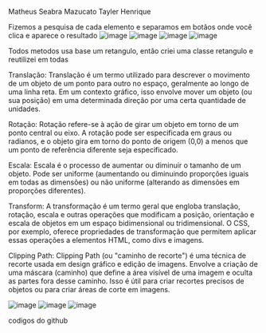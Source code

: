 Matheus Seabra Mazucato
Tayler Henrique

Fizemos a pesquisa de cada elemento e separamos em botãos onde você clica e aparece o resultado
![image](https://github.com/MatheusSeabra/Resolu-o-da-atividade/assets/101134295/fc892273-a9ae-488e-8a3e-ade6fd203eab)
![image](https://github.com/MatheusSeabra/Resolu-o-da-atividade/assets/101134295/06456a32-8928-499a-8d08-9a0acd3fc139)
![image](https://github.com/MatheusSeabra/Resolu-o-da-atividade/assets/101134295/08c71b8c-9bec-452e-934e-b98fab921fde)
![image](https://github.com/MatheusSeabra/Resolu-o-da-atividade/assets/101134295/51a459f6-c307-4b7a-b3e2-a75e0855e752)


Todos metodos usa base um retangulo, então criei uma classe retangulo e reutilizei em todas


Translação: Translação é um termo utilizado para descrever o movimento de um objeto de um ponto para outro no espaço, geralmente ao longo de uma linha reta. Em um contexto gráfico, isso envolve mover um objeto (ou sua posição) em uma determinada direção por uma certa quantidade de unidades.

Rotação: Rotação refere-se à ação de girar um objeto em torno de um ponto central ou eixo. A rotação pode ser especificada em graus ou radianos, e o objeto gira em torno do ponto de origem (0,0) a menos que um ponto de referência diferente seja especificado.

Escala: Escala é o processo de aumentar ou diminuir o tamanho de um objeto. Pode ser uniforme (aumentando ou diminuindo proporções iguais em todas as dimensões) ou não uniforme (alterando as dimensões em proporções diferentes).

Transform: A transformação é um termo geral que engloba translação, rotação, escala e outras operações que modificam a posição, orientação e escala de objetos em um espaço bidimensional ou tridimensional. O CSS, por exemplo, oferece propriedades de transformação que permitem aplicar essas operações a elementos HTML, como divs e imagens.

Clipping Path: Clipping Path (ou "caminho de recorte") é uma técnica de recorte usada em design gráfico e edição de imagens. Envolve a criação de uma máscara (caminho) que define a área visível de uma imagem e oculta as partes fora desse caminho. Isso é útil para criar recortes precisos de objetos ou para criar áreas de corte em imagens.

![image](https://github.com/MatheusSeabra/Resolu-o-da-atividade/assets/101134295/3901c8ef-598a-48fa-9618-19fe48abde0a)
![image](https://github.com/MatheusSeabra/Resolu-o-da-atividade/assets/101134295/05726dd6-3d2e-488a-95d7-a2ad83b0927c)
![image](https://github.com/MatheusSeabra/Resolu-o-da-atividade/assets/101134295/0ebe5a68-6b9f-4099-89ea-4f0a9c168877)


codigos do github
